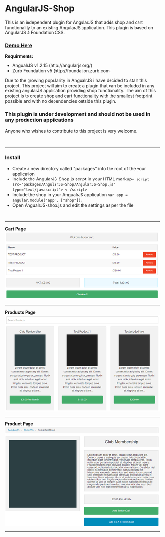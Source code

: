 AngularJS-Shop
==============

This is an independent plugin for AngularJS that adds shop and cart functionality to an existing AngularJS application. This plugin is based on AngularJS & Foundation CSS.

<h3><a href="http://162.243.14.142/dev/public/#/products">Demo Here</a></h3>

<b>Requirments:</b>
<ul>
  <li>AngualrJS v1.2.15 (http://angularjs.org/)</li>
  <li>Zurb Foundation v5 (http://foundation.zurb.com)</li>
</ul>

Due to the growing popularity in AngualrJS i have decided to start this project. This project will aim to create a plugin that can be included in any existing angularJS application providing shop functionality. The aim of this project is to create shop and cart functionality with the smallest footprint possible and with no dependencies outside this plugin.

<h3>This plugin is under development and should not be used in any production applications</h3>

Anyone who wishes to contribute to this project is very welcome.

<br/>
<hr>

<h3>Install</h3>

<ul>
	<li>Create a new directory called "packages" into the root of the your application</li>
	<li>Include the AngularJS-Shop.js script in your HTML markup<code>< script src="packages/AngularJS-Shop/AngularJS-Shop.js" type="text/javascript"> < /script></code></li>
	<li>Include the shop in your AngualrJS application <code>var app = angular.module('app', ["shop"]);</code></li>
	<li>Open AngualrJS-shop.js and edit the settings as per the file</li>
</ul>

<br/>
<hr>

<b>Cart Page</b>
![alt tag](https://raw.githubusercontent.com/peteringram0/AngularJS-Shop/master/screenshots/cart-page.jpg)

<hr>

<b>Products Page</b>
![alt tag](https://raw.githubusercontent.com/peteringram0/AngularJS-Shop/master/screenshots/products-page.jpg)

<hr>

<b>Product Page</b>
![alt tag](https://raw.githubusercontent.com/peteringram0/AngularJS-Shop/master/screenshots/product-page.jpg)

<hr>
